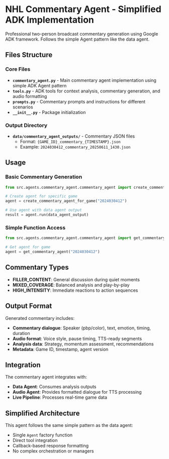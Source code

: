 # NHL Commentary Agent - Simplified ADK Implementation

Professional two-person broadcast commentary generation using Google ADK framework.
Follows the simple Agent pattern like the data agent.

## Files Structure

### Core Files
- **`commentary_agent.py`** - Main commentary agent implementation using simple ADK Agent pattern
- **`tools.py`** - ADK tools for context analysis, commentary generation, and audio formatting
- **`prompts.py`** - Commentary prompts and instructions for different scenarios
- **`__init__.py`** - Package initialization

### Output Directory
- **`data/commentary_agent_outputs/`** - Commentary JSON files
  - Format: `{GAME_ID}_commentary_{TIMESTAMP}.json`
  - Example: `2024030412_commentary_20250611_1430.json`

## Usage

### Basic Commentary Generation
```python
from src.agents.commentary_agent.commentary_agent import create_commentary_agent_for_game

# Create agent for specific game
agent = create_commentary_agent_for_game("2024030412")

# Use agent with data agent output
result = agent.run(data_agent_output)
```

### Simple Function Access
```python
from src.agents.commentary_agent.commentary_agent import get_commentary_agent

# Get agent for game
agent = get_commentary_agent("2024030412")
```

## Commentary Types

- **FILLER_CONTENT**: General discussion during quiet moments
- **MIXED_COVERAGE**: Balanced analysis and play-by-play
- **HIGH_INTENSITY**: Immediate reactions to action sequences

## Output Format

Generated commentary includes:
- **Commentary dialogue**: Speaker (pbp/color), text, emotion, timing, duration
- **Audio format**: Voice style, pause timing, TTS-ready segments
- **Analysis data**: Strategy, momentum assessment, recommendations
- **Metadata**: Game ID, timestamp, agent version

## Integration

The commentary agent integrates with:
- **Data Agent**: Consumes analysis outputs
- **Audio Agent**: Provides formatted dialogue for TTS processing
- **Live Pipeline**: Processes real-time game data

## Simplified Architecture

This agent follows the same simple pattern as the data agent:
- Single `Agent` factory function
- Direct tool integration
- Callback-based response formatting
- No complex orchestration or managers